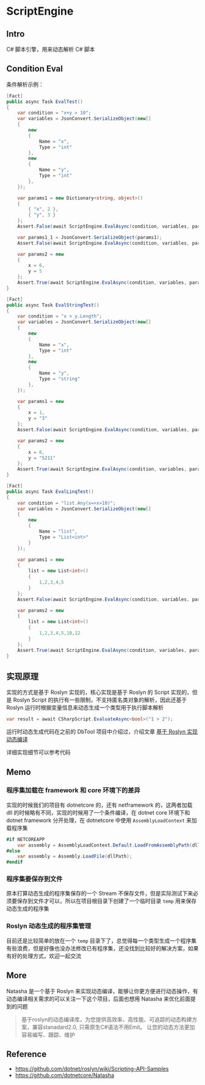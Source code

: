 # ScriptEngine

## Intro

C# 脚本引擎，用来动态解析 C# 脚本

## Condition Eval

条件解析示例：

``` csharp
[Fact]
public async Task EvalTest()
{
    var condition = "x+y > 10";
    var variables = JsonConvert.SerializeObject(new[]
    {
        new
        {
            Name = "x",
            Type = "int"
        },
        new
        {
            Name = "y",
            Type = "int"
        },
    });

    var params1 = new Dictionary<string, object>()
    {
        { "x", 2 },
        { "y", 3 }
    };
    Assert.False(await ScriptEngine.EvalAsync(condition, variables, params1));

    var params1_1 = JsonConvert.SerializeObject(params1);
    Assert.False(await ScriptEngine.EvalAsync(condition, variables, params1_1));

    var params2 = new
    {
        x = 6,
        y = 5
    };
    Assert.True(await ScriptEngine.EvalAsync(condition, variables, params2));
}

[Fact]
public async Task EvalStringTest()
{
    var condition = "x > y.Length";
    var variables = JsonConvert.SerializeObject(new[]
    {
        new
        {
            Name = "x",
            Type = "int"
        },
        new
        {
            Name = "y",
            Type = "string"
        },
    });

    var params1 = new
    {
        x = 1,
        y = "3"
    };
    Assert.False(await ScriptEngine.EvalAsync(condition, variables, params1));

    var params2 = new
    {
        x = 6,
        y = "5211"
    };
    Assert.True(await ScriptEngine.EvalAsync(condition, variables, params2));
}

[Fact]
public async Task EvalLinqTest()
{
    var condition = "list.Any(x=>x>10)";
    var variables = JsonConvert.SerializeObject(new[]
    {
        new
        {
            Name = "list",
            Type = "List<int>"
        }
    });

    var params1 = new
    {
        list = new List<int>()
        {
            1,2,3,4,5
        }
    };
    Assert.False(await ScriptEngine.EvalAsync(condition, variables, params1));

    var params2 = new
    {
        list = new List<int>()
        {
            1,2,3,4,5,10,12
        }
    };
    Assert.True(await ScriptEngine.EvalAsync(condition, variables, params2));
}
```

## 实现原理

实现的方式是基于 Roslyn 实现的，核心实现是基于 Roslyn 的 Script 实现的，但是 Roslyn Script 的执行有一些限制，不支持匿名类对象的解析，因此还基于 Roslyn 运行时根据变量信息来动态生成一个类型用于执行脚本解析

``` csharp
var result = await CSharpScript.EvaluateAsync<bool>("1 > 2");
```

运行时动态生成代码在之前的 DbTool 项目中介绍过，介绍文章 [基于 Roslyn 实现动态编译](https://www.cnblogs.com/weihanli/p/dynamic-compile-via-roslyn.html)

详细实现细节可以参考代码

## Memo

### 程序集加载在 framework 和 core 环境下的差异

实现的时候我们的项目有 dotnetcore 的，还有 netframework 的，这两者加载 dll 的时候略有不同，实现的时候用了一个条件编译，在 dotnet core 环境下和 dotnet framework 分开处理，在 dotnetcore 中使用 `AssemblyLoadContext` 来加载程序集

``` csharp
#if NETCOREAPP
    var assembly = AssemblyLoadContext.Default.LoadFromAssemblyPath(dllPath);
#else
    var assembly = Assembly.LoadFile(dllPath);
#endif
```

### 程序集要保存到文件

原本打算动态生成的程序集保存的一个 Stream 不保存文件，但是实际测试下来必须要保存到文件才可以，所以在项目根目录下创建了一个临时目录 `temp` 用来保存动态生成的程序集

### Roslyn 动态生成的程序集管理

目前还是比较简单的放在一个 `temp` 目录下了，总觉得每一个类型生成一个程序集有些浪费，但是好像也没办法修改已有程序集，还没找到比较好的解决方案，如果有好的处理方式，欢迎一起交流

## More

Natasha 是一个基于 Roslyn 来实现动态编译，能够让你更方便进行动态操作，有动态编译相关需求的可以关注一下这个项目，后面也想用 Natasha 来优化前面提到的问题

> 基于roslyn的动态编译库，为您提供高效率、高性能、可追踪的动态构建方案，兼容stanadard2.0, 只需原生C#语法不用Emit。 让您的动态方法更加容易编写、跟踪、维护

## Reference

- <https://github.com/dotnet/roslyn/wiki/Scripting-API-Samples>
- <https://github.com/dotnetcore/Natasha>
